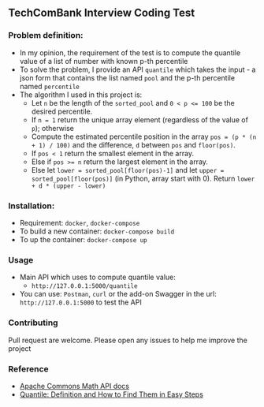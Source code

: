 ## TechComBank Interview Coding Test

### Problem definition:
- In my opinion, the requirement of the test is to compute the quantile value of a list of number with known p-th percentile
- To solve the problem, I provide an API `quantile` which takes the input - a json form that contains the list named `pool` and the p-th percentile named `percentile`
- The algorithm I used in this project is:
    - Let `n` be the length of the `sorted_pool` and `0 < p <= 100` be the desired percentile.
    - If `n = 1` return the unique array element (regardless of the value of `p`); otherwise
    - Compute the estimated percentile position in the array `pos = (p * (n + 1) / 100)` and the difference, `d` between `pos` and `floor(pos)`.
    - If `pos < 1` return the smallest element in the array.
    - Else if `pos >= n` return the largest element in the array.
    - Else let `lower = sorted_pool[floor(pos)-1]` and let `upper = sorted_pool[floor(pos)]` (in Python, array start with 0). Return `lower + d * (upper - lower)`
### Installation:
- Requirement: `docker`, `docker-compose`
- To build a new container: `docker-compose build`
- To up the container: `docker-compose up`
### Usage
- Main API which uses to compute quantile value:
    - `http://127.0.0.1:5000/quantile`
- You can use: `Postman`, `curl` or the add-on Swagger in the url: `http://127.0.0.1:5000` to test the API    
### Contributing
Pull request are welcome. Please open any issues to help me improve the project
### Reference
- [Apache Commons Math API docs](https://commons.apache.org/proper/commons-math/javadocs/api-3.5/org/apache/commons/math3/stat/descriptive/rank/Percentile.html)
- [Quantile: Definition and How to Find Them in Easy Steps](https://www.statisticshowto.com/quantile-definition-find-easy-steps/)

    

